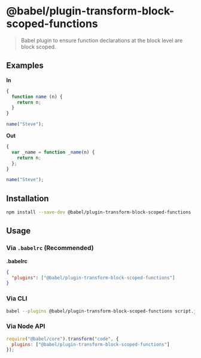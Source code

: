 # @babel/plugin-transform-block-scoped-functions

> Babel plugin to ensure function declarations at the block level are block scoped.

## Examples

**In**

```javascript
{
  function name (n) {
    return n;
  }
}

name("Steve");
```

**Out**

```javascript
{
  var _name = function _name(n) {
    return n;
  };
}

name("Steve");
```

## Installation

```sh
npm install --save-dev @babel/plugin-transform-block-scoped-functions
```

## Usage

### Via `.babelrc` (Recommended)

**.babelrc**

```json
{
  "plugins": ["@babel/plugin-transform-block-scoped-functions"]
}
```

### Via CLI

```sh
babel --plugins @babel/plugin-transform-block-scoped-functions script.js
```

### Via Node API

```javascript
require("@babel/core").transform("code", {
  plugins: ["@babel/plugin-transform-block-scoped-functions"]
});
```
